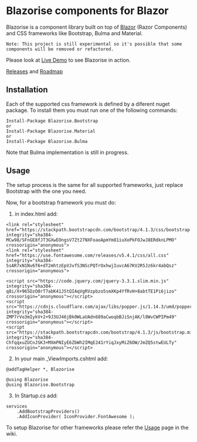 # Blazorise components for Blazor

Blazorise is a component library built on top of [Blazor](https://github.com/aspnet/AspNetCore/tree/master/src/Components) (Razor Components) and CSS frameworks like Bootstrap, Bulma and Material.

```
Note: This project is still experimental so it's possible that some components will be removed or refactored.
```
Please look at [Live Demo](https://blazorisedemo.azurewebsites.net/) to see Blazorise in action.

[Releases](https://github.com/stsrki/Blazorise/wiki/Releases) and [Roadmap](https://github.com/stsrki/Blazorise/wiki/Roadmap)

## Installation

Each of the supported css framework is defined by a diferent nuget package. To install them you must run one of the following commands:

```
Install-Package Blazorise.Bootstrap
or
Install-Package Blazorise.Material
or
Install-Package Blazorise.Bulma
```
Note that Bulma implementation is still in progress.

## Usage

The setup process is the same for all supported frameworks, just replace Bootstrap with the one you need.

Now, for a bootstrap framework you must do:

1. in index.html add:

```
<link rel="stylesheet" href="https://stackpath.bootstrapcdn.com/bootstrap/4.1.3/css/bootstrap.min.css" integrity="sha384-MCw98/SFnGE8fJT3GXwEOngsV7Zt27NXFoaoApmYm81iuXoPkFOJwJ8ERdknLPMO" crossorigin="anonymous">
<link rel="stylesheet" href="https://use.fontawesome.com/releases/v5.4.1/css/all.css" integrity="sha384-5sAR7xN1Nv6T6+dT2mhtzEpVJvfS3NScPQTrOxhwjIuvcA67KV2R5Jz6kr4abQsz" crossorigin="anonymous">

<script src="https://code.jquery.com/jquery-3.3.1.slim.min.js" integrity="sha384-q8i/X+965DzO0rT7abK41JStQIAqVgRVzpbzo5smXKp4YfRvH+8abtTE1Pi6jizo" crossorigin="anonymous"></script>
<script src="https://cdnjs.cloudflare.com/ajax/libs/popper.js/1.14.3/umd/popper.min.js" integrity="sha384-ZMP7rVo3mIykV+2+9J3UJ46jBk0WLaUAdn689aCwoqbBJiSnjAK/l8WvCWPIPm49" crossorigin="anonymous"></script>
<script src="https://stackpath.bootstrapcdn.com/bootstrap/4.1.3/js/bootstrap.min.js" integrity="sha384-ChfqqxuZUCnJSK3+MXmPNIyE6ZbWh2IMqE241rYiqJxyMiZ6OW/JmZQ5stwEULTy" crossorigin="anonymous"></script>
```

2. In your main _ViewImports.cshtml add:

```
@addTagHelper *, Blazorise

@using Blazorise
@using Blazorise.Bootstrap
```

3. In Startup.cs add:

```
services
    .AddBootstrapProviders()
    .AddIconProvider( IconProvider.FontAwesome );
```

To setup Blazorise for other frameworks please refer the [Usage](https://github.com/stsrki/Blazorise/wiki/Usage) page in the wiki.

